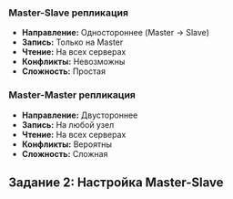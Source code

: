 ### Master-Slave репликация
- **Направление:** Одностороннее (Master → Slave)
- **Запись:** Только на Master
- **Чтение:** На всех серверах
- **Конфликты:** Невозможны
- **Сложность:** Простая

### Master-Master репликация  
- **Направление:** Двустороннее
- **Запись:** На любой узел
- **Чтение:** На всех серверах
- **Конфликты:** Вероятны
- **Сложность:** Сложная

## Задание 2: Настройка Master-Slave
